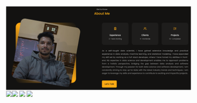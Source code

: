 ![alt text](https://github.com/nivin77789/calci/blob/main/img.png?raw=true)![](https://leetcard.nivin77789.cool/leetcode?site=cn)<img src="https://github-readme-stats.vercel.app/api?username=nivin77789&show_icons=true&theme=github_dark&hide_border=true">
<img src="https://github-readme-streak-stats.herokuapp.com?user=nivin77789&theme=github-dark&hide_border=true&date_format=M%20j%5B%2C%20Y%5D"> <img src="https://github-readme-stats.vercel.app/api/top-langs/?username=nivin77789&layout=compact&theme=github_dark&hide_border=true">
